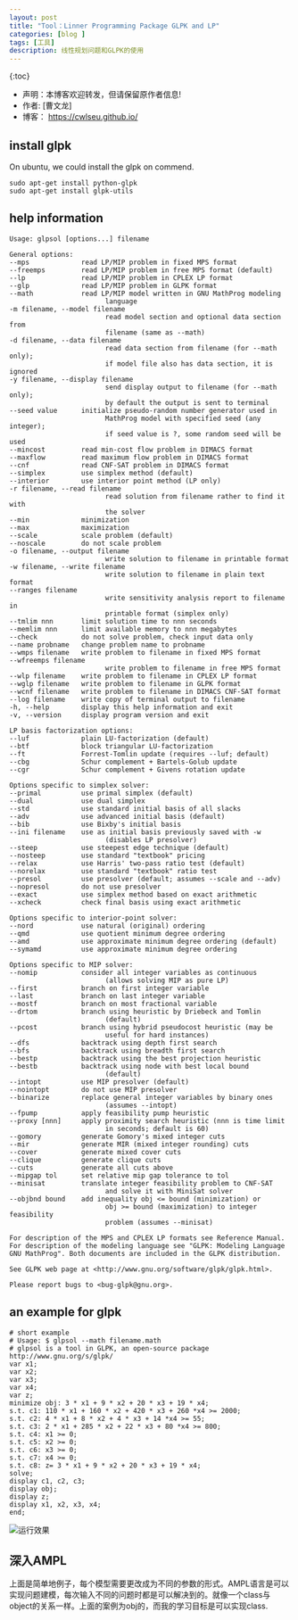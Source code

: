 ```yaml
---
layout: post
title: "Tool：Linner Programming Package GLPK and LP"
categories: [blog ]
tags: [工具]
description: 线性规划问题和GLPK的使用
---
```


{:toc}
- 声明：本博客欢迎转发，但请保留原作者信息!
- 作者: [曹文龙]
- 博客： <https://cwlseu.github.io/> 

## install glpk
On ubuntu, we could install the glpk on commend.

	sudo apt-get install python-glpk
	sudo apt-get install glpk-utils

## help information

	Usage: glpsol [options...] filename

	General options:
	--mps             read LP/MIP problem in fixed MPS format
	--freemps         read LP/MIP problem in free MPS format (default)
	--lp              read LP/MIP problem in CPLEX LP format
	--glp             read LP/MIP problem in GLPK format 
	--math            read LP/MIP model written in GNU MathProg modeling
							language
	-m filename, --model filename
							read model section and optional data section from
							filename (same as --math)
	-d filename, --data filename
							read data section from filename (for --math only);
							if model file also has data section, it is ignored
	-y filename, --display filename
							send display output to filename (for --math only);
							by default the output is sent to terminal
	--seed value      initialize pseudo-random number generator used in
							MathProg model with specified seed (any integer);
							if seed value is ?, some random seed will be used
	--mincost         read min-cost flow problem in DIMACS format
	--maxflow         read maximum flow problem in DIMACS format
	--cnf             read CNF-SAT problem in DIMACS format
	--simplex         use simplex method (default)
	--interior        use interior point method (LP only)
	-r filename, --read filename
							read solution from filename rather to find it with
							the solver
	--min             minimization
	--max             maximization
	--scale           scale problem (default)
	--noscale         do not scale problem
	-o filename, --output filename
							write solution to filename in printable format
	-w filename, --write filename
							write solution to filename in plain text format
	--ranges filename
							write sensitivity analysis report to filename in
							printable format (simplex only)
	--tmlim nnn       limit solution time to nnn seconds 
	--memlim nnn      limit available memory to nnn megabytes
	--check           do not solve problem, check input data only
	--name probname   change problem name to probname
	--wmps filename   write problem to filename in fixed MPS format
	--wfreemps filename
							write problem to filename in free MPS format
	--wlp filename    write problem to filename in CPLEX LP format
	--wglp filename   write problem to filename in GLPK format
	--wcnf filename   write problem to filename in DIMACS CNF-SAT format
	--log filename    write copy of terminal output to filename
	-h, --help        display this help information and exit
	-v, --version     display program version and exit

	LP basis factorization options:
	--luf             plain LU-factorization (default)
	--btf             block triangular LU-factorization
	--ft              Forrest-Tomlin update (requires --luf; default)
	--cbg             Schur complement + Bartels-Golub update
	--cgr             Schur complement + Givens rotation update

	Options specific to simplex solver:
	--primal          use primal simplex (default)
	--dual            use dual simplex
	--std             use standard initial basis of all slacks
	--adv             use advanced initial basis (default)
	--bib             use Bixby's initial basis
	--ini filename    use as initial basis previously saved with -w
							(disables LP presolver)
	--steep           use steepest edge technique (default)
	--nosteep         use standard "textbook" pricing
	--relax           use Harris' two-pass ratio test (default)
	--norelax         use standard "textbook" ratio test
	--presol          use presolver (default; assumes --scale and --adv)
	--nopresol        do not use presolver
	--exact           use simplex method based on exact arithmetic
	--xcheck          check final basis using exact arithmetic

	Options specific to interior-point solver:
	--nord            use natural (original) ordering
	--qmd             use quotient minimum degree ordering
	--amd             use approximate minimum degree ordering (default)
	--symamd          use approximate minimum degree ordering

	Options specific to MIP solver:
	--nomip           consider all integer variables as continuous
							(allows solving MIP as pure LP)
	--first           branch on first integer variable
	--last            branch on last integer variable
	--mostf           branch on most fractional variable 
	--drtom           branch using heuristic by Driebeck and Tomlin
							(default)
	--pcost           branch using hybrid pseudocost heuristic (may be
							useful for hard instances)
	--dfs             backtrack using depth first search 
	--bfs             backtrack using breadth first search
	--bestp           backtrack using the best projection heuristic
	--bestb           backtrack using node with best local bound
							(default)
	--intopt          use MIP presolver (default)
	--nointopt        do not use MIP presolver
	--binarize        replace general integer variables by binary ones
							(assumes --intopt)
	--fpump           apply feasibility pump heuristic
	--proxy [nnn]     apply proximity search heuristic (nnn is time limit
							in seconds; default is 60)
	--gomory          generate Gomory's mixed integer cuts
	--mir             generate MIR (mixed integer rounding) cuts
	--cover           generate mixed cover cuts
	--clique          generate clique cuts
	--cuts            generate all cuts above
	--mipgap tol      set relative mip gap tolerance to tol
	--minisat         translate integer feasibility problem to CNF-SAT
							and solve it with MiniSat solver
	--objbnd bound    add inequality obj <= bound (minimization) or
							obj >= bound (maximization) to integer feasibility
							problem (assumes --minisat)

	For description of the MPS and CPLEX LP formats see Reference Manual.
	For description of the modeling language see "GLPK: Modeling Language
	GNU MathProg". Both documents are included in the GLPK distribution.

	See GLPK web page at <http://www.gnu.org/software/glpk/glpk.html>.

	Please report bugs to <bug-glpk@gnu.org>.

## an example for glpk

	# short example
	# Usage: $ glpsol --math filename.math
	# glpsol is a tool in GLPK, an open-source package http://www.gnu.org/s/glpk/
	var x1;
	var x2;
	var x3;
	var x4;
	var z;
	minimize obj: 3 * x1 + 9 * x2 + 20 * x3 + 19 * x4;
	s.t. c1: 110 * x1 + 160 * x2 + 420 * x3 + 260 *x4 >= 2000;
	s.t. c2: 4 * x1 + 8 * x2 + 4 * x3 + 14 *x4 >= 55;
	s.t. c3: 2 * x1 + 285 * x2 + 22 * x3 + 80 *x4 >= 800;
	s.t. c4: x1 >= 0;
	s.t. c5: x2 >= 0;
	s.t. c6: x3 >= 0;
	s.t. c7: x4 >= 0;
	s.t. c8: z= 3 * x1 + 9 * x2 + 20 * x3 + 19 * x4;
	solve;
	display c1, c2, c3;
	display obj;
	display z;
	display x1, x2, x3, x4;
	end;

![运行效果](https://cwlseu.github.io/images/glpk/glpk_testexample.png)

## 深入AMPL

上面是简单地例子，每个模型需要更改成为不同的参数的形式。AMPL语言是可以实现问题建模，每次输入不同的问题时都是可以解决到的。就像一个class与object的关系一样。上面的案例为obj的，而我的学习目标是可以实现class.